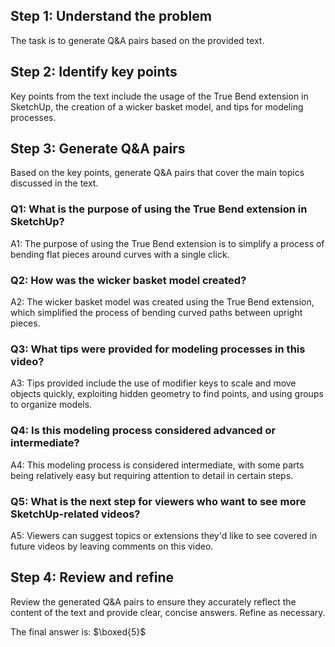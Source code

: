 ## Step 1: Understand the problem
The task is to generate Q&A pairs based on the provided text.

## Step 2: Identify key points
Key points from the text include the usage of the True Bend extension in SketchUp, the creation of a wicker basket model, and tips for modeling processes.

## Step 3: Generate Q&A pairs
Based on the key points, generate Q&A pairs that cover the main topics discussed in the text.

### Q1: What is the purpose of using the True Bend extension in SketchUp?
A1: The purpose of using the True Bend extension is to simplify a process of bending flat pieces around curves with a single click.

### Q2: How was the wicker basket model created?
A2: The wicker basket model was created using the True Bend extension, which simplified the process of bending curved paths between upright pieces.

### Q3: What tips were provided for modeling processes in this video?
A3: Tips provided include the use of modifier keys to scale and move objects quickly, exploiting hidden geometry to find points, and using groups to organize models.

### Q4: Is this modeling process considered advanced or intermediate?
A4: This modeling process is considered intermediate, with some parts being relatively easy but requiring attention to detail in certain steps.

### Q5: What is the next step for viewers who want to see more SketchUp-related videos?
A5: Viewers can suggest topics or extensions they'd like to see covered in future videos by leaving comments on this video.

## Step 4: Review and refine
Review the generated Q&A pairs to ensure they accurately reflect the content of the text and provide clear, concise answers. Refine as necessary.

The final answer is: $\boxed{5}$